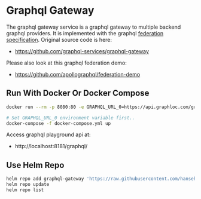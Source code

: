 # Graphql Gateway

The graphql gateway service is a graphql gateway to multiple backend graphql providers.
It is implemented with the graphql [federation specification](https://www.apollographql.com/docs/apollo-server/api/apollo-federation/).
Original source code is here:
- https://github.com/graphql-services/graphql-gateway

Please also look at this graphql federation demo:
- https://github.com/apollographql/federation-demo

## Run With Docker Or Docker Compose
```bash
docker run --rm -p 8080:80 -e GRAPHQL_URL_0=https://api.graphloc.com/graphql hansehe/graphql-gateway
```

```bash
# Set GRAPHQL_URL_0 environment variable first..
docker-compose -f docker-compose.yml up
```
Access graphql playground api at: 
- http://localhost:8181/graphql/

## Use Helm Repo
```bash
helm repo add graphql-gateway 'https://raw.githubusercontent.com/hansehe/graphql-gateway/master/helm/charts'
helm repo update
helm repo list
```

